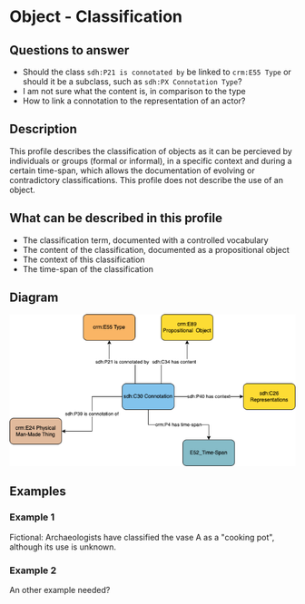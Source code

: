 # Object - Classification

## Questions to answer

- Should the class `sdh:P21 is connotated by` be linked to `crm:E55 Type` or should it be a subclass, such as `sdh:PX Connotation Type`?
- I am not sure what the content is, in comparison to the type
- How to link a connotation to the representation of an actor?

## Description

This profile describes the classification of objects as it can be percieved by individuals or groups (formal or informal), in a specific context and during a certain time-span, which allows the documentation of evolving or contradictory classifications.
This profile does not describe the use of an object.

## What can be described in this profile

- The classification term, documented with a controlled vocabulary
- The content of the classification, documented as a propositional object
- The context of this classification
- The time-span of the classification

## Diagram

![Alt text](Diagrams/GV_Profile_Object-Classification.drawio.png)

## Examples

### Example 1

Fictional: Archaeologists have classified the vase A as a "cooking pot", although its use is unknown.

### Example 2

An other example needed?
